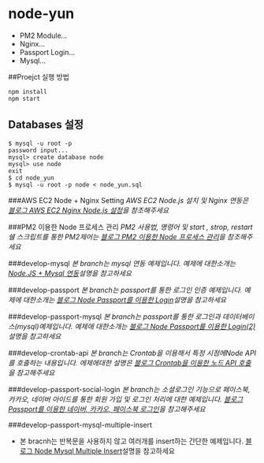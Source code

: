 # node-yun

* PM2 Module...
* Nginx...
* Passport Login...
* Mysql...


##Proejct 실행 방법

```
npm install
npm start
```
## Databases 설정
```
$ mysql -u root -p
password input...
mysql> create database node
mysql> use node
exit
$ cd node_yun
$ mysql -u root -p node < node_yun.sql
```

###AWS EC2 Node + Nginx Setting
*AWS EC2 Node.js 설치 및 Nginx 연동은 [블로그 AWS EC2 Nginx Node.js 설정](http://engineeryun.tistory.com/entry/AWS-EC2-Nginx-Nodejs-%EC%84%A4%EC%A0%95)을 참조해주세요*

###PM2 이용한 Node 프로세스 관리
*PM2 사용법, 명령어 및 start , strop, restart 쉘 스크립트를 통한 PM2제어는 [블로그 PM2 이용한 Node 프로세스 관리](http://engineeryun.tistory.com/entry/test)을 참조해주세요*

###develop-mysql
*본 branch는 mysql 연동 예제입니다. 예제에 대한소개는 [Node.JS + Mysql 연동](http://engineeryun.tistory.com/entry/NodeJS-Mysql-%EC%97%B0%EB%8F%99)설명을 참고하세요*

###develop-passport
*본 branch는 passport를 통한 로그인 인증 예제입니다. 예제에 대한소개는 [블로그 Node Passport를 이용한 Login](http://engineeryun.tistory.com/entry/Node-Passport%EB%A5%BC-%EC%9D%B4%EC%9A%A9%ED%95%9C-Login)설명을 참고하세요*

###develop-passport-mysql
*본 branch는 passport를 통한 로그인과 데이터베이스(mysql)예제입니다. 예제애 대한소개는 [블로그 Node Passport를 이용한 Login(2)](http://engineeryun.tistory.com/entry/Node-Passport%EB%A5%BC-%EC%9D%B4%EC%9A%A9%ED%95%9C-Login2)설명을 참고하세요*

###develop-crontab-api
*본 branch는 Crontab을 이용해서 특정 시점에Node API를 호출하는 내용입니다. 에제에대한 설명은 [블로그 Crontab을 이용한 노드 API 호출](http://engineeryun.tistory.com/entry/Crontab%EC%9D%84-%EC%9D%B4%EC%9A%A9%ED%95%9C-%EB%85%B8%EB%93%9C-API-%ED%98%B8%EC%B6%9C)을 참고해주세요*

###develop-passport-social-login
*본 branch는 소셜로그인 기능으로 페이스북, 카카오, 네이버 아이드를 통한 회원 가입 및 로그인 처리에 대한 예제입니다. [블로그 Passport를 이용한 네이버, 카카오, 페이스북 로그인](http://engineeryun.tistory.com/entry/Passport%EB%A5%BC-%EC%9D%B4%EC%9A%A9%ED%95%9C-%EB%84%A4%EC%9D%B4%EB%B2%84-%EC%B9%B4%EC%B9%B4%EC%98%A4-%ED%8E%98%EC%9D%B4%EC%8A%A4%EB%B6%81-%EB%A1%9C%EA%B7%B8%EC%9D%B8-1)을 참고해주세요*

###develop-passport-mysql-multiple-insert
* 본 bracnh는 반복문을 사용하지 않고 여러개를 insert하는 간단한 예제입니다. [블로그 Node Mysql Multiple Insert](https://cheese10yun.github.io/mysql-multiple-insert)설명을 참고하세요